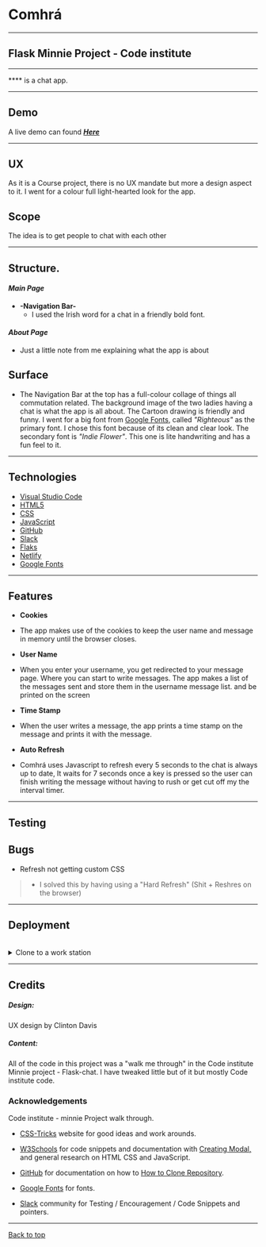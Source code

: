 # Comhrá
<a name="home"></a>

----

## Flask Minnie Project - Code institute

---
**** is a chat app.

---
## Demo

A live demo can found **_[Here](http://comhra-chat.herokuapp.com)_**

---
<a name="ux"></a>
## UX

As it is a Course project, there is no UX mandate but more a design aspect to it. I went for a colour full light-hearted look for the app. 
<a name="scope"></a>
## Scope
The idea is to get people to chat with each other

---
<a name="structure"></a>
## Structure.


#### **_Main Page_**
 - **-Navigation Bar-**
   - I used the Irish word for a chat in a friendly bold font.<br>

 

   
#### **_About Page_**  
   - Just a little note from me explaining what the app is about

## Surface
  -  The Navigation Bar at the top has a full-colour collage of things all commutation related.
     The background image of the two ladies having a chat is what the app is all about. The Cartoon drawing is friendly and      funny.
     I went for a big font from [Google Fonts](https://fonts.google.com/), called *"Righteous"* as the primary font. I chose      this font because of its clean and clear look. The secondary font is *"Indie Flower"*. This one is lite handwriting and      has a fun feel to it.
---
<a name="technologies"></a>
## Technologies

- [Visual Studio Code](https://code.visualstudio.com/)
- [HTML5](https://en.wikipedia.org/wiki/HTML)
- [CSS](https://en.wikipedia.org/wiki/Cascading_Style_Sheets)
- [JavaScript](https://en.wikipedia.org/wiki/JavaScript)
- [GitHub](https://github.com/)
- [Slack](https://slack.com/intl/en-ie/)
- [Flaks](https://flask-doc.readthedocs.io/en/latest/)
- [Netlify](https://www.netlify.com/)
- [Google Fonts](https://fonts.google.com/)


---
<a name="features"></a>
## Features

- **Cookies**
-  The app makes use of the cookies to keep the user name and message in memory until the browser closes.

- **User Name**
- When you enter your username, you get redirected to your message page. Where you can start to write messages. 
  The app makes a list of the messages sent and store them in the username message list. and be printed on the screen 
- **Time Stamp**
- When the user writes a message, the app prints a time stamp on the message and prints it with the message.
- **Auto Refresh**
- Comhrá uses Javascript to refresh every 5 seconds to the chat is always up to date, It waits for 7 seconds once a key is pressed so the user can finish writing the message without having to rush or get cut off my the interval timer.
---

<a name="testing"></a>
## Testing

<a name="bugs"></a>
## Bugs

-  Refresh not getting  custom CSS
>   -  I solved this by having using a "Hard Refresh" (Shit + Reshres on the browser)<br>


---
<a name="deployment"></a>
## Deployment


<br>
<details>
<summary>Clone to a work station</summary>
<br>
<ol>
<li>On GitHub, navigate to the main page of the repository.</li>
<li>Under the repository name, click Clone or download.</li>
<li>To clone the repository using HTTPS, under "Clone with HTTPS", click.</li>
<li>To clone the repository using an SSH key, including a certificate issued by your organisation's SSH certificate authority, click Use SSH, then click.</li>
<li>Open Git Bash.</li>
<li>Change the current working directory to the location where you want the cloned directory to be.</li>
<li>Change the current working directory to the location where you want the cloned directory to be.</li>
<li>Type ‘’’git clone’’’ and then paste the URL you copied in Step 2.</li><li>Press Enter. Your local Clone will be created.</li>
</ol>
</details>


---
<a name="Credits"></a>
## Credits

##### Design:
UX design by Clinton Davis

##### Content:
All of the code in this project was a "walk me through" in the Code institute Minnie project - Flask-chat.
I have tweaked little but of it but mostly Code institute code.


<a name="acknowledgements"></a>
### Acknowledgements
Code institute - minnie Project walk through.

- [CSS-Tricks](https://css-tricks.com/) website for good ideas and work arounds.<br>
- [W3Schools](https://www.w3schools.com/) for code snippets and documentation with [Creating Modal,](https://www.w3schools.com/howto/howto_css_custom_scrollbar.asp) and general research on HTML CSS and JavaScript.

- [GitHub](https://github.com/) for documentation on how to [How to Clone Repository](https://bit.ly/32Emdbc).
- [Google Fonts](https://fonts.google.com/) for fonts.
- [Slack](https://slack.com/intl/en-ie/) community for Testing / Encouragement / Code Snippets and pointers.<br> 

---

[Back to top ](#home)

